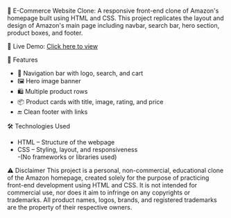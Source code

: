 🛒 E-Commerce Website Clone: A responsive front-end clone of Amazon's homepage built using HTML and CSS. This project replicates the layout and design of Amazon's main page including navbar, search bar, hero section, product boxes, and footer.

🔗 Live Demo: [Click here to view](https://minalduggal.github.io/E-commerce-website-clone/)

🚀 Features
- 🧭 Navigation bar with logo, search, and cart
- 🖼️ Hero image banner
- 🛍️ Multiple product rows
- 📦 Product cards with title, image, rating, and price
- 🔚 Clean footer with links
  
🛠️ Technologies Used
- HTML – Structure of the webpage  
- CSS – Styling, layout, and responsiveness  
-(No frameworks or libraries used)

⚠️ Disclaimer
This project is a personal, non-commercial, educational clone of the Amazon homepage, created solely for the purpose of practicing front-end development using HTML and CSS.
It is not intended for commercial use, nor does it aim to infringe on any copyrights or trademarks.
All product names, logos, brands, and registered trademarks are the property of their respective owners.
